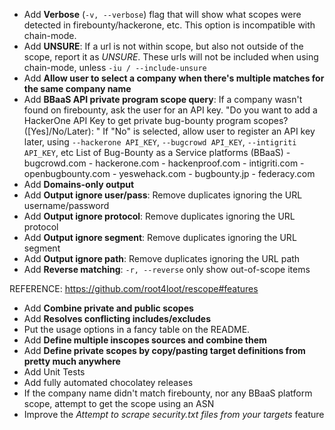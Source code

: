 - Add **Verbose** (`-v, --verbose`) flag that will show what scopes were detected in firebounty/hackerone, etc. This option is incompatible with chain-mode.
- Add **UNSURE**: If a url is not within scope, but also not outside of the scope, report it as _UNSURE_. These urls will not be included when using chain-mode, unless `-iu / --include-unsure`
- Add **Allow user to select a company when there's multiple matches for the same company name**
- Add **BBaaS API private program scope query**: If a company wasn't found on firebounty, ask the user for an API key. 
	"Do you want to add a HackerOne API Key to get private bug-bounty program scopes? ([Yes]/No/Later): "
	If "No" is selected, allow user to register an API key later, using `--hackerone API_KEY`, `--bugcrowd API_KEY`, `--intigriti API_KEY`, etc
	List of Bug-Bounty as a Service platforms (BBaaS)
		 - bugcrowd.com
		 - hackerone.com
		 - hackenproof.com
		 - intigriti.com
		 - openbugbounty.com
		 - yeswehack.com
		 - bugbounty.jp
		 - federacy.com
- Add **Domains-only output** 
- Add **Output ignore user/pass**: Remove duplicates ignoring the URL username/password
- Add **Output ignore protocol**:  Remove duplicates ignoring the URL protocol
- Add **Output ignore segment**:   Remove duplicates ignoring the URL segment
- Add **Output ignore path**:      Remove duplicates ignoring the URL path
- Add **Reverse matching**: `-r, --reverse` only show out-of-scope items

REFERENCE: https://github.com/root4loot/rescope#features
- Add **Combine private and public scopes**
- Add **Resolves conflicting includes/excludes**
- Put the usage options in a fancy table on the README.
- Add **Define multiple inscopes sources and combine them**
- Add **Define private scopes by copy/pasting target definitions from pretty much anywhere**
- Add Unit Tests
- Add fully automated chocolatey releases
- If the company name didn't match firebounty, nor any BBaaS platform scope, attempt to get the scope using an ASN
- Improve the _Attempt to scrape security.txt files from your targets_ feature

